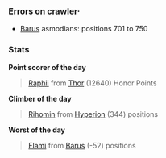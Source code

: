 ### Errors on crawler·
- [Barus](/#/ranking/Barus) asmodians: positions 701 to 750


### Stats

**Point scorer of the day**
>[Raphii](/#/character/Thor/1761097) from [Thor](/#/ranking/Thor)  (12640) Honor Points


**Climber of the day**
>[Rihomin](/#/character/Hyperion/66900) from [Hyperion](/#/ranking/Hyperion)  (344) positions


**Worst of the day**
>[Flami](/#/character/Barus/835651) from [Barus](/#/ranking/Barus)  (-52) positions



